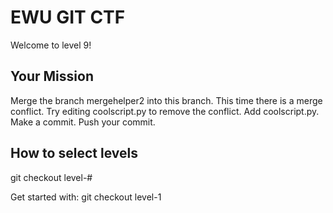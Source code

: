 # EWU GIT CTF

Welcome to level 9!


## Your Mission

Merge the branch mergehelper2 into this branch.
This time there is a merge conflict.
Try editing coolscript.py to remove the conflict.
Add coolscript.py.
Make a commit.
Push your commit.

## How to select levels

git checkout level-#

Get started with: git checkout level-1
	
